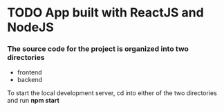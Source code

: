 # TODO App built with ReactJS and NodeJS

### The source code for the project is organized into two directories
   * frontend
   * backend
   
   To start the local development server, cd into either of the two directories and run **npm start**
